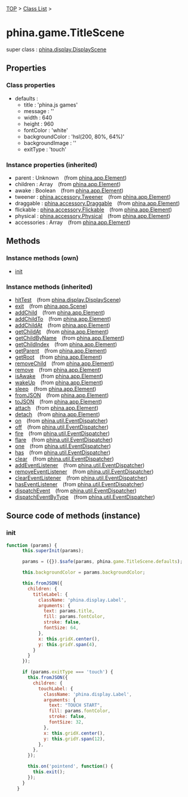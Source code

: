 [TOP](../../README.md) > [Class List](../class-list.md) >

# phina.game.TitleScene

super class : [phina.display.DisplayScene](phina.display.DisplayScene.md)

## Properties

### Class properties

* defaults : 
  * title : 'phina.js games'
  * message : ''
  * width : 640
  * height : 960
  * fontColor : 'white'
  * backgroundColor : 'hsl(200, 80%, 64%)'
  * backgroundImage : ''
  * exitType : 'touch'



### Instance properties (inherited)

* parent : Unknown&ensp;&ensp;(from [phina.app.Element](phina.app.Element.md))
* children : Array&ensp;&ensp;(from [phina.app.Element](phina.app.Element.md))
* awake : Boolean&ensp;&ensp;(from [phina.app.Element](phina.app.Element.md))
* tweener : [phina.accessory.Tweener](phina.accessory.Tweener.md)&ensp;&ensp;(from [phina.app.Element](phina.app.Element.md))
* draggable : [phina.accessory.Draggable](phina.accessory.Draggable.md)&ensp;&ensp;(from [phina.app.Element](phina.app.Element.md))
* flickable : [phina.accessory.Flickable](phina.accessory.Flickable.md)&ensp;&ensp;(from [phina.app.Element](phina.app.Element.md))
* physical : [phina.accessory.Physical](phina.accessory.Physical.md)&ensp;&ensp;(from [phina.app.Element](phina.app.Element.md))
* accessories : Array&ensp;&ensp;(from [phina.app.Element](phina.app.Element.md))

## Methods


### Instance methods (own)

* [init](#instance_init)

### Instance methods (inherited)

* [hitTest](phina.display.DisplayScene.md#instance_hitTest)&ensp;&ensp;(from [phina.display.DisplayScene](phina.display.DisplayScene.md))
* [exit](phina.app.Scene.md#instance_exit)&ensp;&ensp;(from [phina.app.Scene](phina.app.Scene.md))
* [addChild](phina.app.Element.md#instance_addChild)&ensp;&ensp;(from [phina.app.Element](phina.app.Element.md))
* [addChildTo](phina.app.Element.md#instance_addChildTo)&ensp;&ensp;(from [phina.app.Element](phina.app.Element.md))
* [addChildAt](phina.app.Element.md#instance_addChildAt)&ensp;&ensp;(from [phina.app.Element](phina.app.Element.md))
* [getChildAt](phina.app.Element.md#instance_getChildAt)&ensp;&ensp;(from [phina.app.Element](phina.app.Element.md))
* [getChildByName](phina.app.Element.md#instance_getChildByName)&ensp;&ensp;(from [phina.app.Element](phina.app.Element.md))
* [getChildIndex](phina.app.Element.md#instance_getChildIndex)&ensp;&ensp;(from [phina.app.Element](phina.app.Element.md))
* [getParent](phina.app.Element.md#instance_getParent)&ensp;&ensp;(from [phina.app.Element](phina.app.Element.md))
* [getRoot](phina.app.Element.md#instance_getRoot)&ensp;&ensp;(from [phina.app.Element](phina.app.Element.md))
* [removeChild](phina.app.Element.md#instance_removeChild)&ensp;&ensp;(from [phina.app.Element](phina.app.Element.md))
* [remove](phina.app.Element.md#instance_remove)&ensp;&ensp;(from [phina.app.Element](phina.app.Element.md))
* [isAwake](phina.app.Element.md#instance_isAwake)&ensp;&ensp;(from [phina.app.Element](phina.app.Element.md))
* [wakeUp](phina.app.Element.md#instance_wakeUp)&ensp;&ensp;(from [phina.app.Element](phina.app.Element.md))
* [sleep](phina.app.Element.md#instance_sleep)&ensp;&ensp;(from [phina.app.Element](phina.app.Element.md))
* [fromJSON](phina.app.Element.md#instance_fromJSON)&ensp;&ensp;(from [phina.app.Element](phina.app.Element.md))
* [toJSON](phina.app.Element.md#instance_toJSON)&ensp;&ensp;(from [phina.app.Element](phina.app.Element.md))
* [attach](phina.app.Element.md#instance_attach)&ensp;&ensp;(from [phina.app.Element](phina.app.Element.md))
* [detach](phina.app.Element.md#instance_detach)&ensp;&ensp;(from [phina.app.Element](phina.app.Element.md))
* [on](phina.util.EventDispatcher.md#instance_on)&ensp;&ensp;(from [phina.util.EventDispatcher](phina.util.EventDispatcher.md))
* [off](phina.util.EventDispatcher.md#instance_off)&ensp;&ensp;(from [phina.util.EventDispatcher](phina.util.EventDispatcher.md))
* [fire](phina.util.EventDispatcher.md#instance_fire)&ensp;&ensp;(from [phina.util.EventDispatcher](phina.util.EventDispatcher.md))
* [flare](phina.util.EventDispatcher.md#instance_flare)&ensp;&ensp;(from [phina.util.EventDispatcher](phina.util.EventDispatcher.md))
* [one](phina.util.EventDispatcher.md#instance_one)&ensp;&ensp;(from [phina.util.EventDispatcher](phina.util.EventDispatcher.md))
* [has](phina.util.EventDispatcher.md#instance_has)&ensp;&ensp;(from [phina.util.EventDispatcher](phina.util.EventDispatcher.md))
* [clear](phina.util.EventDispatcher.md#instance_clear)&ensp;&ensp;(from [phina.util.EventDispatcher](phina.util.EventDispatcher.md))
* [addEventListener](phina.util.EventDispatcher.md#instance_addEventListener)&ensp;&ensp;(from [phina.util.EventDispatcher](phina.util.EventDispatcher.md))
* [removeEventListener](phina.util.EventDispatcher.md#instance_removeEventListener)&ensp;&ensp;(from [phina.util.EventDispatcher](phina.util.EventDispatcher.md))
* [clearEventListener](phina.util.EventDispatcher.md#instance_clearEventListener)&ensp;&ensp;(from [phina.util.EventDispatcher](phina.util.EventDispatcher.md))
* [hasEventListener](phina.util.EventDispatcher.md#instance_hasEventListener)&ensp;&ensp;(from [phina.util.EventDispatcher](phina.util.EventDispatcher.md))
* [dispatchEvent](phina.util.EventDispatcher.md#instance_dispatchEvent)&ensp;&ensp;(from [phina.util.EventDispatcher](phina.util.EventDispatcher.md))
* [dispatchEventByType](phina.util.EventDispatcher.md#instance_dispatchEventByType)&ensp;&ensp;(from [phina.util.EventDispatcher](phina.util.EventDispatcher.md))


## Source code of methods (instance)

### <a name="instance_init"></a>init
```javascript
function (params) {
      this.superInit(params);

      params = ({}).$safe(params, phina.game.TitleScene.defaults);

      this.backgroundColor = params.backgroundColor;

      this.fromJSON({
        children: {
          titleLabel: {
            className: 'phina.display.Label',
            arguments: {
              text: params.title,
              fill: params.fontColor,
              stroke: false,
              fontSize: 64,
            },
            x: this.gridX.center(),
            y: this.gridY.span(4),
          }
        }
      });

      if (params.exitType === 'touch') {
        this.fromJSON({
          children: {
            touchLabel: {
              className: 'phina.display.Label',
              arguments: {
                text: "TOUCH START",
                fill: params.fontColor,
                stroke: false,
                fontSize: 32,
              },
              x: this.gridX.center(),
              y: this.gridY.span(12),
            },
          },
        });

        this.on('pointend', function() {
          this.exit();
        });
      }
    }
```


